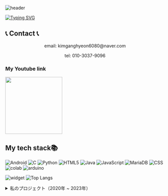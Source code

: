 ![header](https://capsule-render.vercel.app/api?type=egg&color=gradient&height=300&section=header&text=welcome%2&fontSize=50&desc=kimganghyeon's%20Github%20profile)


[![Typing SVG](https://readme-typing-svg.demolab.com?font=Fira+Code&pause=1000&random=false&width=435&lines=%E7%A7%81%E3%81%AF%E3%82%AD%E3%83%A0%E3%83%BB%E3%82%AC%E3%83%B3%E3%83%92%E3%83%A7%E3%83%B3%E3%81%A7%E3%81%99%E3%80%82%E3%81%A9%E3%81%86%E3%81%9E%E3%82%88%E3%82%8D%E3%81%97%E3%81%8F%E3%81%8A%E3%81%AD%E3%81%8C%E3%81%84%E3%81%97%E3%81%BE%E3%81%99)](https://git.io/typing-svg)

## 📞 Contact 📞
<p align="center">
 email: kimganghyeon6080@naver.com
</p>
<p align="center">
 tel: 010-3037-9096
</p>


<h3>My Youtube link  </h3>
<a href="https://www.youtube.com/channel/UC484ZJMavtoPOI4ey-HFdCA"><img src="https://yt3.ggpht.com/z40k5ErajHeBwMNl2Jwuvy3Pyo2sjOIKd20h_csU7uxzzJEuvRP1Fw7r5daMn8KuovrzNMgT47E=s600-c-k-c0x00ffffff-no-rj-rp-mo" height="180"></a><br>

## My tech stack📚

![Android](https://img.shields.io/badge/Android-3DDC84?style=flat-square&logo=android&logoColor=white)
![C](https://img.shields.io/badge/C-A8B9CC?style=flat-square&logo=C&logoColor=white)
![Python](https://img.shields.io/badge/Python-3776AB?style=for-the-badge&logo=Python&logoColor=white)
![HTML5](https://img.shields.io/badge/HTML5-E34F26?style=flat-square&logo=html5&logoColor=white)
![Java](https://img.shields.io/badge/Java-007396?style=flat-square&logo=java&logoColor=white)
![JavaScript](https://img.shields.io/badge/JavaScript-F7DF1E?style=for-the-badge&logo=javascript&logoColor=black)
![MariaDB](https://img.shields.io/badge/MariaDB-003545?style=flat-square&logo=mariadb&logoColor=white)
![CSS](https://img.shields.io/badge/CSS-1572B6?style=for-the-badge&logo=css3&logoColor=white)
![colab](https://img.shields.io/badge/googlecolab-1572B6?style=for-the-badge&logo=googlecolab&logoColor=orange)
![arduino](https://img.shields.io/badge/arduino-1572B6?style=for-the-badge&logo=arduino&logoColor=00878F)

![widget](https://github-readme-stats.vercel.app/api/top-langs/?username=do04200611&layout=compact) ![Top Langs](https://github-readme-stats.vercel.app/api/top-langs/?username=do04200611)

<details>
<summary> 私のプロジェクト（2020年 ~ 2023年）</summary>

### 2020年

| プロジェクト名           | 期間          | 説明                 |
|------------------------|---------------|--------------------|
| 校内大会ウェブプロジェクト | 09月 ~ 10月 | 野球競技掲示板    |
| javaプロジェクト          | 11月 ~ 12月 | チケット販売プログラム |
| javascriptプロジェクト | 11月 ~ 12月 | マイレージ登録機    |
| databaseプロジェクト          | 11月 ~ 12月 | 野球日程管理プログラム |


 ### 2023年

| プロジェクト名                   | 期間          | 説明                             |
|----------------------------|---------------|--------------------------------|
| Androidプロジェクト          | 06月 ~ 07月 | 映画紹介アプリ                |
| ウェブプロジェクト             | 06月 ~ 07月 | インターネットショッピングモールサイト |
| システム分析および設計プロジェクト | 06月 ~ 07月 | 図書日程管理アプリ          |

</details>
